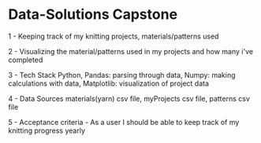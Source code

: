 # Data-Solutions Capstone
1 - Keeping track of my knitting projects, materials/patterns used
    
2 - Visualizing the material/patterns used in my projects and how many i've completed
    
3 - Tech Stack
    Python,
    Pandas: parsing through data,
    Numpy: making calculations with data,
    Matplotlib: visualization of project data
    
4 - Data Sources
    materials(yarn) csv file,
    myProjects csv file,
    patterns csv file
    
5 - Acceptance criteria
    - As a user I should be able to keep track of my knitting progress yearly
